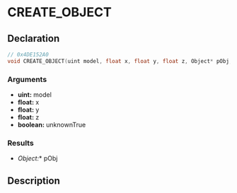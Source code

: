 # CREATE_OBJECT

## Declaration
```cpp
// 0x4DE152A0
void CREATE_OBJECT(uint model, float x, float y, float z, Object* pObj, boolean unknownTrue);
```

### Arguments
- **uint:** model
- **float:** x
- **float:** y
- **float:** z
- **boolean:** unknownTrue

### Results
- **Object*:** pObj

## Description
